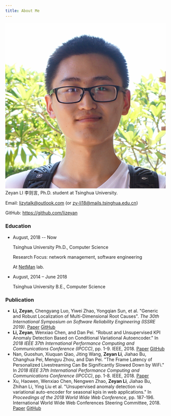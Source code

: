 ```yaml
---
title: About Me
---
```

![avatar](/img/avatar.png)
Zeyan LI 李则言, Ph.D. student at Tsinghua University.

Email: [lizytalk@outlook.com](mailto://lizytalk@outlook.com) (or [zy-li18@mails.tsinghua.edu.cn](mailto://zy-li18@mails.tsinghua.edu.cn))

GitHub: <https://github.com/lizeyan>



### Education

-   August, 2018 -- Now

    Tsinghua University Ph.D., Computer Science 

    Research Focus: network management, software engineering 

    At [NetMan](<https://netman.aiops.org/>) lab.

-   August, 2014 – June 2018

    Tsinghua University B.E., Computer Science

### Publication

-   **Li, Zeyan**, Chengyang Luo, Yiwei Zhao, Yongqian Sun, et al. "Generic and Robust Localization of Multi-Dimensional Root Causes". *The 30th International Symposium on Software Reliability Engineering (ISSRE 2019)*. [Paper](https://netman.aiops.org/wp-content/uploads/2019/08/camera_ready.pdf) [GitHub](https://github.com/lizeyan/Squeeze)
-   **Li, Zeyan**, Wenxiao Chen, and Dan Pei. "Robust and Unsupervised KPI Anomaly Detection Based on Conditional Variational Autoencoder." In *2018 IEEE 37th International Performance Computing and Communications Conference (IPCCC)*, pp. 1-9. IEEE, 2018. [Paper](https://netman.aiops.org/wp-content/uploads/2018/12/camera_ready.pdf) [GitHub](https://github.com/lizeyan/Bagel)
-   Nan, Guoshun, Xiuquan Qiao, Jiting Wang, **Zeyan Li**, Jiahao Bu, Changhua Pei, Mengyu Zhou, and Dan Pei. "The Frame Latency of Personalized Livestreaming Can Be Significantly Slowed Down by WiFi." In *2018 IEEE 37th International Performance Computing and Communications Conference (IPCCC)*, pp. 1-8. IEEE, 2018. [Paper](https://netman.aiops.org/wp-content/uploads/2018/12/main-20181027.pdf)
-   Xu, Haowen, Wenxiao Chen, Nengwen Zhao, **Zeyan Li**, Jiahao Bu, Zhihan Li, Ying Liu et al. "Unsupervised anomaly detection via variational auto-encoder for seasonal kpis in web applications." In *Proceedings of the 2018 World Wide Web Conference*, pp. 187-196. International World Wide Web Conferences Steering Committee, 2018. [Paper](https://netman.aiops.org/~peidan/ANM2018/5.AnomalyDetection/LectureCoverage/2018WWW_Unsupervised%20Anomaly%20Detection%20via%20Variational%20Auto-Encoder%20for%20Seasonal%20KPIs%20in%20Web%20Applications.pdf) [GitHub]()
